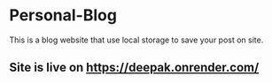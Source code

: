 # Personal-Blog
This is a blog website that use local storage to save your post on site.

## Site is live on https://deepak.onrender.com/ 
